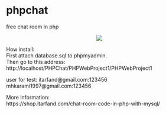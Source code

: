 # phpchat
free chat room in php

<center><img src="https://shop.itarfand.com/files/2018/07/itarfand-shop-283.png" /></center>

<p>
How install:<br>
First attach database.sql to phpmyadmin.<br>
Then go to this address:<br>
http://localhost/PHPChat/PHPWebProject1/PHPWebProject1
</p>
<p>
  user for test:
  itarfand@gmail.com:123456
  mhkarami1997@gmail.com:123456
</p>
<p>
  More information:<br>
  https://shop.itarfand.com/chat-room-code-in-php-with-mysql/
</p>
